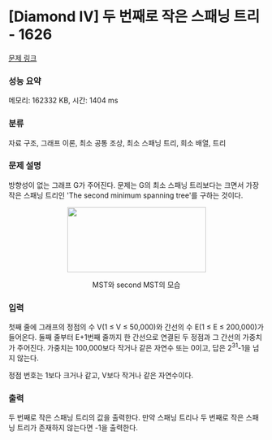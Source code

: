# [Diamond IV] 두 번째로 작은 스패닝 트리 - 1626 

[문제 링크](https://www.acmicpc.net/problem/1626) 

### 성능 요약

메모리: 162332 KB, 시간: 1404 ms

### 분류

자료 구조, 그래프 이론, 최소 공통 조상, 최소 스패닝 트리, 희소 배열, 트리

### 문제 설명

<p>방향성이 없는 그래프 G가 주어진다. 문제는 G의 최소 스패닝 트리보다는 크면서 가장 작은 스패닝 트리인 'The second minimum spanning tree'를 구하는 것이다.</p>

<p style="text-align:center"><img alt="" src="https://onlinejudgeimages.s3-ap-northeast-1.amazonaws.com/upload/201004/smst.PNG" style="height:128px; width:273px"></p>

<p style="text-align:center">MST와 second MST의 모습</p>

### 입력 

 <p>첫째 줄에 그래프의 정점의 수 V(1 ≤ V ≤ 50,000)와 간선의 수 E(1 ≤ E ≤ 200,000)가 들어온다. 둘째 줄부터 E+1번째 줄까지 한 간선으로 연결된 두 정점과 그 간선의 가중치가 주어진다. 가중치는 100,000보다 작거나 같은 자연수 또는 0이고, 답은 2<sup>31</sup>-1을 넘지 않는다.</p>

<p>정점 번호는 1보다 크거나 같고, V보다 작거나 같은 자연수이다.</p>

### 출력 

 <p>두 번째로 작은 스패닝 트리의 값을 출력한다. 만약 스패닝 트리나 두 번째로 작은 스패닝 트리가 존재하지 않는다면 -1을 출력한다.</p>


